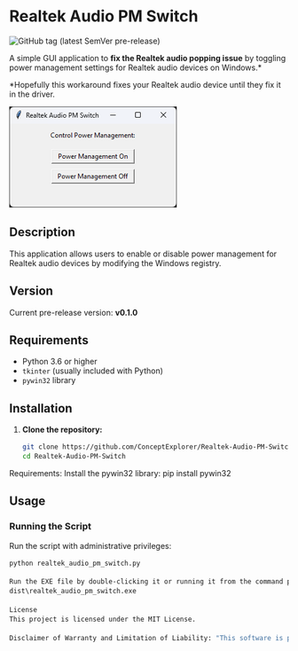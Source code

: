# Realtek Audio PM Switch

![GitHub tag (latest SemVer pre-release)](https://img.shields.io/github/v/tag/ConceptExplorer/Realtek-Audio-PM-Switch?include_prereleases&label=version)

A simple GUI application to **fix the Realtek audio popping issue** by toggling power management settings for Realtek audio devices on Windows.*
  
  *Hopefully this workaround fixes your Realtek audio device until they fix it in the driver.

![Realtek Audio PM Switch](Realtek-Audio-PM-Switch_v0.1.0.png)

## Description

This application allows users to enable or disable power management for Realtek audio devices by modifying the Windows registry.

## Version

Current pre-release version: **v0.1.0**

## Requirements

- Python 3.6 or higher
- `tkinter` (usually included with Python)
- `pywin32` library

## Installation

1. **Clone the repository:**

   ```sh
   git clone https://github.com/ConceptExplorer/Realtek-Audio-PM-Switch.git
   cd Realtek-Audio-PM-Switch

Requirements:
Install the pywin32 library:
pip install pywin32

## Usage

### Running the Script

Run the script with administrative privileges:

```sh
python realtek_audio_pm_switch.py

Run the EXE file by double-clicking it or running it from the command prompt:
dist\realtek_audio_pm_switch.exe

License
This project is licensed under the MIT License.

Disclaimer of Warranty and Limitation of Liability: "This software is provided 'as is,' without warranty of any kind, express or implied, including but not limited to the warranties of merchantability, fitness for a particular purpose, or noninfringement. In no event shall the authors or copyright holders be liable for any claim, damages, or other liability, whether in an action of contract, tort, or otherwise, arising from, out of, or in connection with the software or the use or other dealings in the software."

